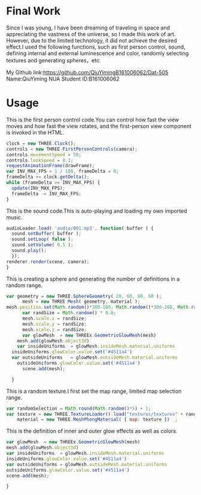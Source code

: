 # Final Work
Since I was young, I have been dreaming of traveling in space and appreciating the vastness of the universe, so I made this work of art. However, due to the limited technology, it did not achieve the desired effect.I used the following functions, such as first person control, sound, defining internal and external luminescence and color, randomly selecting textures and generating spheres，etc.

My Github link:https://github.com/QiuYimingB161006062/Dat-505
Name:QiuYiming NUA Student ID:B161006062
# Usage


This is the first person control code.You can control how fast the view moves and how fast the view rotates, and the first-person view component is invoked in the HTML.
```javascript
clock = new THREE.Clock();
controls = new THREE.FirstPersonControls(camera);
controls.movementSpeed = 50;
controls.lookSpeed = 0.1;
requestAnimationFrame(drawFrame);
var INV_MAX_FPS = 1 / 100, frameDelta = 0;
frameDelta += clock.getDelta();
while (frameDelta >= INV_MAX_FPS) {
  update(INV_MAX_FPS);
  frameDelta -= INV_MAX_FPS;
}
```

This is the sound code.This is auto-playing and loading my own imported music.
```javascript
audioLoader.load( 'audio/001.mp3', function( buffer ) {
  sound.setBuffer( buffer );
  sound.setLoop( false );
  sound.setVolume( 0.5 );
  sound.play();
  });
renderer.render(scene, camera);
}
```

This is creating a sphere and generating the number of definitions in a random range.
```javascript
var geometry = new THREE.SphereGeometry( 20, 60, 60, 60 );
      mesh = new THREE.Mesh( geometry, material );
mesh.position.set(Math.random()*300-100, Math.random()*300-100, Math.random()*300-100);
      var randSize = Math.random() * 0.8;
      mesh.scale.x = randSize;
      mesh.scale.y = randSize;
      mesh.scale.z = randSize;
      var glowMesh	= new THREEx.GeometricGlowMesh(mesh)
    mesh.add(glowMesh.object3d)
    var insideUniforms	= glowMesh.insideMesh.material.uniforms
  insideUniforms.glowColor.value.set('#4511a4')
  var outsideUniforms	= glowMesh.outsideMesh.material.uniforms
	outsideUniforms.glowColor.value.set('#4511a4')
      scene.add(mesh);

  }
```

This is a random texture.I first set the map range, limited map selection range.
```javascript
var randomSelection = Math.round(Math.random()*5) + 1;
var texture = new THREE.TextureLoader().load("textures/textures" + randomSelection+".jpg");
	material = new THREE.MeshPhongMaterial( { map: texture })  ;
  ```

  This is the definition of inner and outer glow effects as well as colors.
  ```javascript
  var glowMesh	= new THREEx.GeometricGlowMesh(mesh)
mesh.add(glowMesh.object3d)
var insideUniforms	= glowMesh.insideMesh.material.uniforms
insideUniforms.glowColor.value.set('#4511a4')
var outsideUniforms	= glowMesh.outsideMesh.material.uniforms
outsideUniforms.glowColor.value.set('#4511a4')
  scene.add(mesh);

}
```
